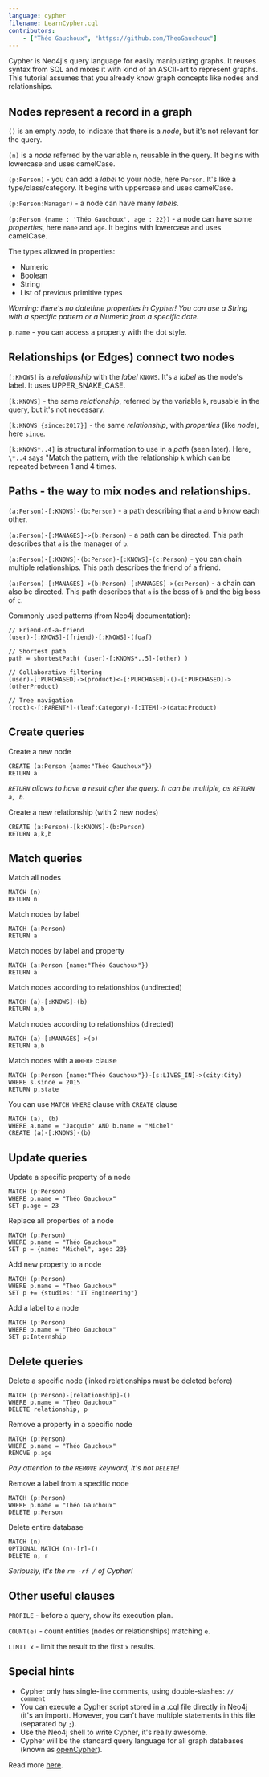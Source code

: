 ```yaml
---
language: cypher
filename: LearnCypher.cql
contributors:
    - ["Théo Gauchoux", "https://github.com/TheoGauchoux"]
---
```


Cypher is Neo4j's query language for easily manipulating graphs.
It reuses syntax from SQL and mixes it with kind of an ASCII-art to represent graphs.
This tutorial assumes that you already know graph concepts like nodes and relationships.

## Nodes represent a record in a graph

`()` is an empty *node*, to indicate that there is a *node*, but it's not relevant for the query.

`(n)` is a *node* referred by the variable `n`, reusable in the query. It begins with lowercase and uses camelCase.

`(p:Person)` - you can add a *label* to your node, here `Person`. It's like a type/class/category. It begins with uppercase and uses camelCase.

`(p:Person:Manager)` - a node can have many *labels*.

`(p:Person {name : 'Théo Gauchoux', age : 22})` - a node can have some *properties*, here `name` and `age`. It begins with lowercase and uses camelCase.

The types allowed in properties:

- Numeric
- Boolean
- String
- List of previous primitive types

*Warning: there's no datetime properties in Cypher! You can use a String with a specific pattern or a Numeric from a specific date.*

`p.name` - you can access a property with the dot style.

## Relationships (or Edges) connect two nodes

`[:KNOWS]` is a *relationship* with the *label* `KNOWS`. It's a *label* as the node's label. It uses UPPER\_SNAKE\_CASE.

`[k:KNOWS]` - the same *relationship*, referred by the variable `k`, reusable in the query, but it's not necessary.

`[k:KNOWS {since:2017}]` - the same *relationship*, with *properties* (like *node*), here `since`.

`[k:KNOWS*..4]` is structural information to use in a *path* (seen later). Here, `\*..4` says "Match the pattern, with the relationship `k` which can be repeated between 1 and 4 times.

## Paths - the way to mix nodes and relationships.

`(a:Person)-[:KNOWS]-(b:Person)` - a path describing that `a` and `b` know each other.

`(a:Person)-[:MANAGES]->(b:Person)` - a path can be directed. This path describes that `a` is the manager of `b`.

`(a:Person)-[:KNOWS]-(b:Person)-[:KNOWS]-(c:Person)` - you can chain multiple relationships. This path describes the friend of a friend.

`(a:Person)-[:MANAGES]->(b:Person)-[:MANAGES]->(c:Person)` - a chain can also be directed. This path describes that `a` is the boss of `b` and the big boss of `c`.

Commonly used patterns (from Neo4j documentation):

```cypher
// Friend-of-a-friend
(user)-[:KNOWS]-(friend)-[:KNOWS]-(foaf)

// Shortest path
path = shortestPath( (user)-[:KNOWS*..5]-(other) )

// Collaborative filtering
(user)-[:PURCHASED]->(product)<-[:PURCHASED]-()-[:PURCHASED]->(otherProduct)

// Tree navigation
(root)<-[:PARENT*]-(leaf:Category)-[:ITEM]->(data:Product)
```

## Create queries

Create a new node

```cypher
CREATE (a:Person {name:"Théo Gauchoux"})
RETURN a
```

*`RETURN` allows to have a result after the query. It can be multiple, as `RETURN a, b`.*

Create a new relationship (with 2 new nodes)

```cypher
CREATE (a:Person)-[k:KNOWS]-(b:Person)
RETURN a,k,b
```

## Match queries

Match all nodes

```cypher
MATCH (n)
RETURN n
```

Match nodes by label

```cypher
MATCH (a:Person)
RETURN a
```

Match nodes by label and property

```cypher
MATCH (a:Person {name:"Théo Gauchoux"})
RETURN a
```

Match nodes according to relationships (undirected)

```cypher
MATCH (a)-[:KNOWS]-(b)
RETURN a,b
```

Match nodes according to relationships (directed)

```cypher
MATCH (a)-[:MANAGES]->(b)
RETURN a,b
```

Match nodes with a `WHERE` clause

```cypher
MATCH (p:Person {name:"Théo Gauchoux"})-[s:LIVES_IN]->(city:City)
WHERE s.since = 2015
RETURN p,state
```

You can use `MATCH WHERE` clause with `CREATE` clause

```cypher
MATCH (a), (b)
WHERE a.name = "Jacquie" AND b.name = "Michel"
CREATE (a)-[:KNOWS]-(b)
```

## Update queries

Update a specific property of a node

```cypher
MATCH (p:Person)
WHERE p.name = "Théo Gauchoux"
SET p.age = 23
```

Replace all properties of a node

```cypher
MATCH (p:Person)
WHERE p.name = "Théo Gauchoux"
SET p = {name: "Michel", age: 23}
```

Add new property to a node

```cypher
MATCH (p:Person)
WHERE p.name = "Théo Gauchoux"
SET p += {studies: "IT Engineering"}
```

Add a label to a node

```cypher
MATCH (p:Person)
WHERE p.name = "Théo Gauchoux"
SET p:Internship
```

## Delete queries

Delete a specific node (linked relationships must be deleted before)

```cypher
MATCH (p:Person)-[relationship]-()
WHERE p.name = "Théo Gauchoux"
DELETE relationship, p
```

Remove a property in a specific node

```cypher
MATCH (p:Person)
WHERE p.name = "Théo Gauchoux"
REMOVE p.age
```

*Pay attention to the `REMOVE` keyword, it's not `DELETE`!*

Remove a label from a specific node

```cypher
MATCH (p:Person)
WHERE p.name = "Théo Gauchoux"
DELETE p:Person
```

Delete entire database

```cypher
MATCH (n)
OPTIONAL MATCH (n)-[r]-()
DELETE n, r
```

*Seriously, it's the `rm -rf /` of Cypher!*

## Other useful clauses

`PROFILE` - before a query, show its execution plan.

`COUNT(e)` - count entities (nodes or relationships) matching `e`.

`LIMIT x` - limit the result to the first `x` results.

## Special hints

- Cypher only has single-line comments, using double-slashes: `// comment`
- You can execute a Cypher script stored in a .cql file directly in Neo4j (it's an import). However, you can't have multiple statements in this file (separated by `;`).
- Use the Neo4j shell to write Cypher, it's really awesome.
- Cypher will be the standard query language for all graph databases (known as [openCypher](https://opencypher.org/)).

Read more [here](https://neo4j.com/developer/cypher-query-language/).

